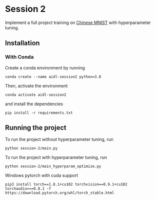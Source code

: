 
# Session 2
Implement a full project training on [Chinese MNIST](https://www.kaggle.com/gpreda/chinese-mnist) with hyperparameter tuning.
## Installation
### With Conda
Create a conda environment by running
```
conda create --name aidl-session2 python=3.8
```
Then, activate the environment
```
conda activate aidl-session2
```
and install the dependencies
```
pip install -r requirements.txt
```
## Running the project

To run the project without hyperparameter tuning, run
```
python session-2/main.py
```

To run the project with hyperparameter tuning, run
```
python session-2/main_hyperparam_optimize.py
```

Windows pytorch with cuda support

```
pip3 install torch==1.8.1+cu102 torchvision==0.9.1+cu102 torchaudio===0.8.1 -f https://download.pytorch.org/whl/torch_stable.html
```